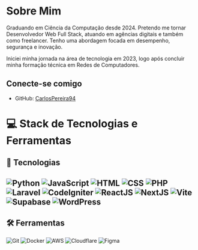 # Sobre Mim
Graduando em Ciência da Computação desde 2024. Pretendo me tornar Desenvolvedor Web Full Stack, atuando em agências digitais e também como freelancer. Tenho uma abordagem focada em desempenho, segurança e inovação.

Iniciei minha jornada na área de tecnologia em 2023, logo após concluir minha formação técnica em Redes de Computadores.

## Conecte-se comigo
- GitHub: [CarlosPereira94](www.linkedin.com/in/josé-carlos-pereira-filho-913279247)


# 💻 Stack de Tecnologias e Ferramentas

## 🚀 Tecnologias

![Python](https://img.shields.io/badge/Python-blue?style=for-the-badge&logo=python&logoColor=white) ![JavaScript](https://img.shields.io/badge/JavaScript-blue?style=for-the-badge&logo=javascript&logoColor=white)  ![HTML](https://img.shields.io/badge/HTML-blue?style=for-the-badge&logo=html5&logoColor=white)  ![CSS](https://img.shields.io/badge/CSS-blue?style=for-the-badge&logo=css3&logoColor=white) ![PHP](https://img.shields.io/badge/PHP-blue?style=for-the-badge&logo=php&logoColor=white) ![Laravel](https://img.shields.io/badge/Laravel-blue?style=for-the-badge&logo=laravel&logoColor=white) ![CodeIgniter](https://img.shields.io/badge/CodeIgniter-blue?style=for-the-badge&logo=codeigniter&logoColor=white) ![ReactJS](https://img.shields.io/badge/React-blue?style=for-the-badge&logo=react&logoColor=white) ![NextJS](https://img.shields.io/badge/Next.js-blue?style=for-the-badge&logo=next.js&logoColor=white)  ![Vite](https://img.shields.io/badge/Vite-blue?style=for-the-badge&logo=vite&logoColor=white) ![Supabase](https://img.shields.io/badge/Supabase-blue?style=for-the-badge&logo=supabase&logoColor=white) ![WordPress](https://img.shields.io/badge/WordPress-blue?style=for-the-badge&logo=wordpress&logoColor=white)
---

## 🛠️ Ferramentas

![Git](https://img.shields.io/badge/Git-blue?style=for-the-badge&logo=git&logoColor=white)  ![Docker](https://img.shields.io/badge/Docker-blue?style=for-the-badge&logo=docker&logoColor=white)  ![AWS](https://img.shields.io/badge/AWS-blue?style=for-the-badge&logo=amazon-aws&logoColor=white)  ![Cloudflare](https://img.shields.io/badge/Cloudflare-blue?style=for-the-badge&logo=cloudflare&logoColor=white)  ![Figma](https://img.shields.io/badge/Figma-blue?style=for-the-badge&logo=figma&logoColor=white) 